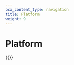 ```yaml
---
pcx_content_type: navigation
title: Platform
weight: 9
---
```


# Platform

{{<directory-listing>}}
